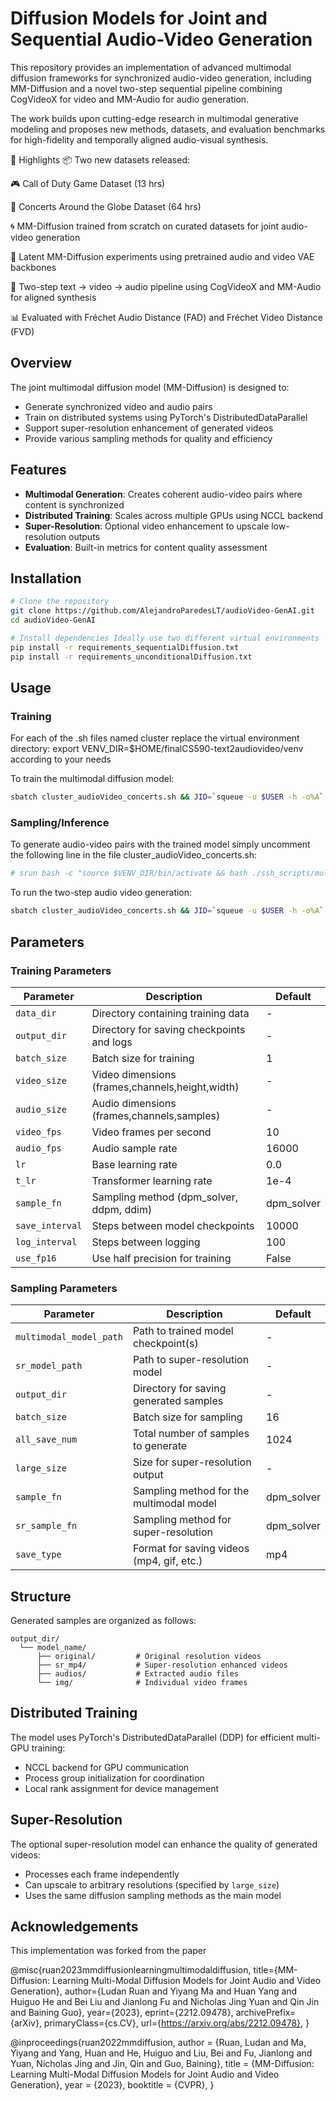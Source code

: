 # Diffusion Models for Joint and Sequential Audio-Video Generation 

This repository provides an implementation of advanced multimodal diffusion frameworks for synchronized audio-video generation, including MM-Diffusion and a novel two-step sequential pipeline combining CogVideoX for video and MM-Audio for audio generation.

The work builds upon cutting-edge research in multimodal generative modeling and proposes new methods, datasets, and evaluation benchmarks for high-fidelity and temporally aligned audio-visual synthesis.

🚀 Highlights
📦 Two new datasets released:

🎮 Call of Duty Game Dataset (13 hrs)

🎤 Concerts Around the Globe Dataset (64 hrs)

🌀 MM-Diffusion trained from scratch on curated datasets for joint audio-video generation

🧩 Latent MM-Diffusion experiments using pretrained audio and video VAE backbones

🔁 Two-step text → video → audio pipeline using CogVideoX and MM-Audio for aligned synthesis

📊 Evaluated with Fréchet Audio Distance (FAD) and Fréchet Video Distance (FVD)

## Overview

The joint multimodal diffusion model (MM-Diffusion) is designed to:
- Generate synchronized video and audio pairs
- Train on distributed systems using PyTorch's DistributedDataParallel
- Support super-resolution enhancement of generated videos
- Provide various sampling methods for quality and efficiency

## Features

- **Multimodal Generation**: Creates coherent audio-video pairs where content is synchronized
- **Distributed Training**: Scales across multiple GPUs using NCCL backend
- **Super-Resolution**: Optional video enhancement to upscale low-resolution outputs
- **Evaluation**: Built-in metrics for content quality assessment

## Installation

```bash
# Clone the repository
git clone https://github.com/AlejandroParedesLT/audioVideo-GenAI.git
cd audioVideo-GenAI

# Install dependencies Ideally use two different virtual environments
pip install -r requirements_sequentialDiffusion.txt
pip install -r requirements_unconditionalDiffusion.txt
```

## Usage

### Training

For each of the .sh files named cluster replace the virtual environment directory: export VENV_DIR=$HOME/finalCS590-text2audiovideo/venv according to your needs

To train the multimodal diffusion model:

```bash
sbatch cluster_audioVideo_concerts.sh && JID=`squeue -u $USER -h -o%A` && sleep 5 && head slurm-$JID.out --lines=25
```

### Sampling/Inference

To generate audio-video pairs with the trained model simply uncomment the following line in the file cluster_audioVideo_concerts.sh:

```bash
# srun bash -c "source $VENV_DIR/bin/activate && bash ./ssh_scripts/multimodal_sample_sr_concerts.sh"
```

To run the two-step audio video generation:

```bash
sbatch cluster_audioVideo_concerts.sh && JID=`squeue -u $USER -h -o%A` && sleep 5 && head slurm-$JID.out --lines=25
```

## Parameters

### Training Parameters

| Parameter | Description | Default |
|-----------|-------------|---------|
| `data_dir` | Directory containing training data | - |
| `output_dir` | Directory for saving checkpoints and logs | - |
| `batch_size` | Batch size for training | 1 |
| `video_size` | Video dimensions (frames,channels,height,width) | - |
| `audio_size` | Audio dimensions (frames,channels,samples) | - |
| `video_fps` | Video frames per second | 10 |
| `audio_fps` | Audio sample rate | 16000 |
| `lr` | Base learning rate | 0.0 |
| `t_lr` | Transformer learning rate | 1e-4 |
| `sample_fn` | Sampling method (dpm_solver, ddpm, ddim) | dpm_solver |
| `save_interval` | Steps between model checkpoints | 10000 |
| `log_interval` | Steps between logging | 100 |
| `use_fp16` | Use half precision for training | False |

### Sampling Parameters

| Parameter | Description | Default |
|-----------|-------------|---------|
| `multimodal_model_path` | Path to trained model checkpoint(s) | - |
| `sr_model_path` | Path to super-resolution model | - |
| `output_dir` | Directory for saving generated samples | - |
| `batch_size` | Batch size for sampling | 16 |
| `all_save_num` | Total number of samples to generate | 1024 |
| `large_size` | Size for super-resolution output | - |
| `sample_fn` | Sampling method for the multimodal model | dpm_solver |
| `sr_sample_fn` | Sampling method for super-resolution | dpm_solver |
| `save_type` | Format for saving videos (mp4, gif, etc.) | mp4 |

## Structure

Generated samples are organized as follows:

```
output_dir/
  └── model_name/
      ├── original/         # Original resolution videos
      ├── sr_mp4/           # Super-resolution enhanced videos
      ├── audios/           # Extracted audio files
      └── img/              # Individual video frames
```


## Distributed Training

The model uses PyTorch's DistributedDataParallel (DDP) for efficient multi-GPU training:

- NCCL backend for GPU communication
- Process group initialization for coordination
- Local rank assignment for device management

## Super-Resolution

The optional super-resolution model can enhance the quality of generated videos:

- Processes each frame independently
- Can upscale to arbitrary resolutions (specified by `large_size`)
- Uses the same diffusion sampling methods as the main model

## Acknowledgements

This implementation was forked from the paper

@misc{ruan2023mmdiffusionlearningmultimodaldiffusion,
      title={MM-Diffusion: Learning Multi-Modal Diffusion Models for Joint Audio and Video Generation}, 
      author={Ludan Ruan and Yiyang Ma and Huan Yang and Huiguo He and Bei Liu and Jianlong Fu and Nicholas Jing Yuan and Qin Jin and Baining Guo},
      year={2023},
      eprint={2212.09478},
      archivePrefix={arXiv},
      primaryClass={cs.CV},
      url={https://arxiv.org/abs/2212.09478}, 
}

@inproceedings{ruan2022mmdiffusion,
author = {Ruan, Ludan and Ma, Yiyang and Yang, Huan and He, Huiguo and Liu, Bei and Fu, Jianlong and Yuan, Nicholas Jing and Jin, Qin and Guo, Baining},
title = {MM-Diffusion: Learning Multi-Modal Diffusion Models for Joint Audio and Video Generation},
year	= {2023},
booktitle	= {CVPR},
}
